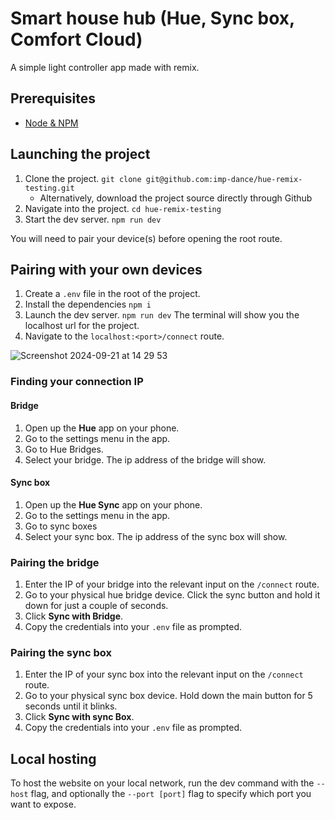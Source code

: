 # Smart house hub (Hue, Sync box, Comfort Cloud)

A simple light controller app made with remix.

## Prerequisites

* [Node & NPM](https://nodejs.org/en)

## Launching the project

1. Clone the project. `git clone git@github.com:imp-dance/hue-remix-testing.git`
    * Alternatively, download the project source directly through Github
3. Navigate into the project. `cd hue-remix-testing`
4. Start the dev server. `npm run dev`

You will need to pair your device(s) before opening the root route.

## Pairing with your own devices

1. Create a `.env` file in the root of the project.
2. Install the dependencies `npm i`
3. Launch the dev server. `npm run dev` The terminal will show you the localhost url for the project.
4. Navigate to the `localhost:<port>/connect` route.

![Screenshot 2024-09-21 at 14 29 53](https://github.com/user-attachments/assets/4c1d425d-336d-4955-8edb-ca1271380c77)


### Finding your connection IP

#### Bridge

1. Open up the **Hue** app on your phone.
2. Go to the settings menu in the app.
3. Go to Hue Bridges.
4. Select your bridge. The ip address of the bridge will show.

#### Sync box

1. Open up the **Hue Sync** app on your phone.
2. Go to the settings menu in the app.
3. Go to sync boxes
4. Select your sync box. The ip address of the sync box will show.

### Pairing the bridge

1. Enter the IP of your bridge into the relevant input on the `/connect` route.
2. Go to your physical hue bridge device. Click the sync button and hold it down for just a couple of seconds.
3. Click **Sync with Bridge**.
4. Copy the credentials into your `.env` file as prompted.

### Pairing the sync box

1. Enter the IP of your sync box into the relevant input on the `/connect` route.
2. Go to your physical sync box device. Hold down the main button for 5 seconds until it blinks.
3. Click **Sync with sync Box**.
4. Copy the credentials into your `.env` file as prompted.

## Local hosting

To host the website on your local network, run the dev command with the `--host` flag, and optionally the `--port [port]` flag to specify which port you want to expose.
